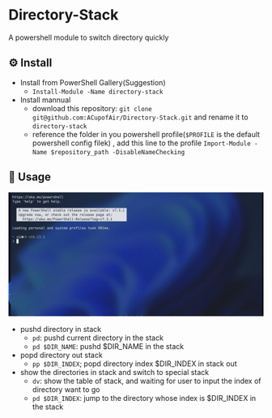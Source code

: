 # Directory-Stack

A powershell module to switch directory quickly

## :gear: Install

- Install from PowerShell Gallery(Suggestion)
  - `Install-Module -Name directory-stack`
- Install mannual
  - download this repository: `git clone git@github.com:ACupofAir/Directory-Stack.git` and rename it to `directory-stack`
  - reference the folder in you powershell profile(`$PROFILE` is the default powershell config filek) , add this line to the profile
    `Import-Module -Name $repository_path -DisableNameChecking`

## :toolbox: Usage
![demo](https://github.com/ACupofAir/dotfiles/blob/main/res/dir_stack_demo.gif?raw=true)
- pushd directory in stack
  - `pd`: pushd current directory in the stack
  - `pd $DIR_NAME`: pushd $DIR_NAME in the stack
- popd directory out stack
  - `pp $DIR_INDEX`; popd directory index $DIR_INDEX in stack out
- show the directories in stack and switch to special stack
  - `dv`: show the table of stack, and waiting for user to input the index of directory want to go
  - `pd $DIR_INDEX`: jump to the directory whose index is $DIR_INDEX in the stack
